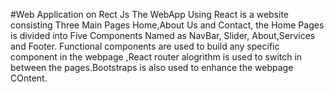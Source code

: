 #Web Application on Rect Js
The WebApp Using React is a website consisting Three Main Pages Home,About Us and Contact, the Home Pages is divided  into Five Components Named as NavBar, Slider, About,Services
and Footer. Functional components are used to build any specific component in the webpage ,React router alogrithm  is used to switch in between the pages.Bootstraps is also used to enhance the webpage COntent.
